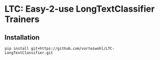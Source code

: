 # LTC: Easy-2-use LongTextClassifier Trainers

## Installation

```
pip install git+https://github.com/vortezwohl/LTC-LongTextClassifier.git
```
